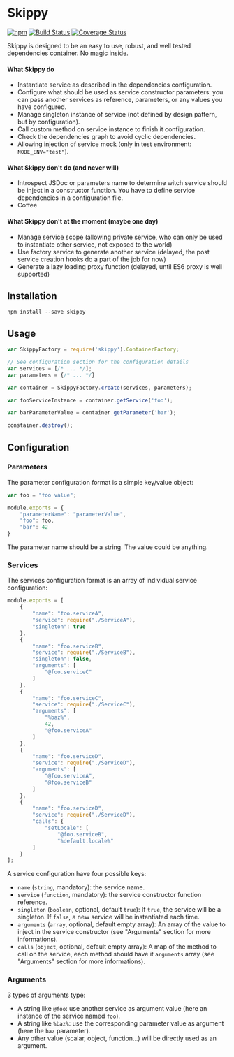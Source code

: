 # Skippy

[![npm](https://img.shields.io/npm/v/skippy.svg)](https://www.npmjs.com/package/skippy)
[![Build Status](https://travis-ci.org/rezzza/skippy.svg?branch=master)](https://travis-ci.org/rezzza/skippy)
[![Coverage Status](https://coveralls.io/repos/rezzza/skippy/badge.svg?branch=master&service=github)](https://coveralls.io/github/rezzza/skippy?branch=master)

Skippy is designed to be an easy to use, robust, and well tested dependencies container. No magic inside.

#### What Skippy do
- Instantiate service as described in the dependencies configuration.
- Configure what should be used as service constructor parameters: you can pass another services as reference, parameters, or any values you have configured.
- Manage singleton instance of service (not defined by design pattern, but by configuration).
- Call custom method on service instance to finish it configuration.
- Check the dependencies graph to avoid cyclic dependencies.
- Allowing injection of service mock (only in test environment: `NODE_ENV="test"`).

#### What Skippy don't do (and never will)
- Introspect JSDoc or parameters name to determine witch service should be inject in a constructor function. You have to define service dependencies in a configuration file.
- Coffee

#### What Skippy don't at the moment (maybe one day)
- Manage service scope (allowing private service, who can only be used to instantiate other service, not exposed to the world)
- Use factory service to generate another service (delayed, the post service creation hooks do a part of the job for now)
- Generate a lazy loading proxy function (delayed, until ES6 proxy is well supported)


## Installation

```
npm install --save skippy
```

## Usage

```javascript
var SkippyFactory = require('skippy').ContainerFactory;

// See configuration section for the configuration details
var services = [/* ... */];
var parameters = {/* ... */}

var container = SkippyFactory.create(services, parameters);

var fooServiceInstance = container.getService('foo');

var barParameterValue = container.getParameter('bar');

constainer.destroy();
```

## Configuration

### Parameters

The parameter configuration format is a simple key/value object:

```javascript
var foo = "foo value";

module.exports = {
    "parameterName": "parameterValue",
    "foo": foo,
    "bar": 42
}
```

The parameter name should be a string. The value could be anything.


### Services

The services configuration format is an array of individual service configuration:

```javascript
module.exports = [
    {
        "name": "foo.serviceA",
        "service": require("./ServiceA"),
        "singleton": true
    },
    {
        "name": "foo.serviceB",
        "service": require("./ServiceB"),
        "singleton": false,
        "arguments": [
            "@foo.serviceC"
        ]
    },
    {
        "name": "foo.serviceC",
        "service": require("./ServiceC"),
        "arguments": [
            "%baz%",
            42,
            "@foo.serviceA"
        ]
    },
    {
        "name": "foo.serviceD",
        "service": require("./ServiceD"),
        "arguments": [
            "@foo.serviceA",
            "@foo.serviceB"
        ]
    },
    {
        "name": "foo.serviceD",
        "service": require("./ServiceD"),
        "calls": {
            "setLocale": [
                "@foo.serviceB",
                "%default.locale%"
        ]
    }
];
```

A service configuration have four possible keys:
- `name` (`string`, mandatory): the service name.
- `service` (`function`, mandatory): the service constructor function reference.
- `singleton` (`boolean`, optional, default `true`): If `true`, the service will be a singleton. If `false`, a new service will be instantiated each time.
- `arguments` (`array`, optional, default empty array): An array of the value to inject in the service constructor (see "Arguments" section for more informations).
- `calls` (`object`, optional, default empty array): A map of the method to call on the service, each method should have it `arguments` array (see "Arguments" section for more informations).


### Arguments

3 types of arguments type:
- A string like `@foo`: use another service as argument value (here an instance of the service named `foo`).
- A string like `%baz%`: use the corresponding parameter value as argument (here the `baz` parameter).
- Any other value (scalar, object, function...) will be directly used as an argument.

